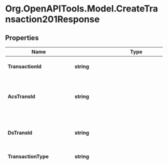 # Org.OpenAPITools.Model.CreateTransaction201Response

## Properties

Name | Type | Description | Notes
------------ | ------------- | ------------- | -------------
**TransactionId** | **string** | Opayo&#39;s unique reference for this transaction. | [optional] 
**AcsTransId** | **string** | Access Control Server (ACS) transaction ID. This is a unique ID provided by the card issuer for 3DSv2 authentications. | [optional] 
**DsTransId** | **string** | Directory Server (DS) transaction ID. This is a unique ID provided by the card scheme for 3DSv2 authentications. | [optional] 
**TransactionType** | **string** | The type of the transaction | [optional] 
**Status** | **string** | Result of transaction registration.  * &#x60;Ok&#x60; - Transaction request completed successfully.  * &#x60;NotAuthed&#x60; - Transaction request was not authorised by the bank.  * &#x60;Rejected&#x60; - Transaction rejected by your fraud rules.  * &#x60;Malformed&#x60; - Missing properties or badly formed body.  * &#x60;Invalid&#x60; - Invalid property values supplied.  * &#x60;Error&#x60; - An error occurred at Opayo.  | [optional] 
**StatusCode** | **string** | Code related to the &#x60;status&#x60; of the transaction. *Successfully authorised transactions will have the &#x60;statusCode&#x60; of &#x60;0000&#x60;. You can lookup any other status code on our [website](https://www.opayo.co.uk/support/troubleshooting/error-code ).*  | [optional] 
**StatusDetail** | **string** | A detailed reason for the &#x60;status&#x60; of the transaction. | [optional] 
**AdditionalDeclineDetail** | [**CardAdditionalDeclineDetail**](CardAdditionalDeclineDetail.md) |  | [optional] 
**RetrievalReference** | **string** | Opayo&#39;s unique Authorisation Code for a successfully authorised transaction. Only present if &#x60;status&#x60; is &#x60;Ok&#x60;. | [optional] 
**SettlementReferenceText** | **string** | A unique reference that you may wish to be displayed on your acquirer&#39;s settlement report (Not enabled for all acquirers. Please contact support for supported acquirers). | [optional] 
**BankResponseCode** | **string** | Also known as the decline code, these are codes that are specific to your merchant bank. Please contact them for a description of each code. If a bank response code of &#x60;65&#x60; or &#x60;1A&#x60; is returned, this is known as a &#39;soft decline&#39; and means the card issuer requests that your customer performs 3D Secure authentication, where they have to enter Two Factor Authentication (2FA) also known as Strong Customer Authentication (SCA). To achieve this, submit a payment request and provide the field and value &#x60;apply3DSecure:Force&#x60;. *This is only returned for transaction type &#x60;Payment&#x60;*  | [optional] 
**BankAuthorisationCode** | **string** | The authorisation code returned from your merchant bank. | [optional] 
**AvsCvcCheck** | [**AvsCvcCheck**](AvsCvcCheck.md) |  | [optional] 
**PaymentMethod** | [**RetrieveTransaction200ResponsePaymentMethod**](RetrieveTransaction200ResponsePaymentMethod.md) |  | [optional] 
**Amount** | [**Amount**](.md) |  | [optional] 
**Currency** | **string** | The currency of the amount in 3 letter [ISO 4217](https://en.wikipedia.org/wiki/ISO_4217) format. | [optional] 
**_3DSecure** | [**Model3DSecure**](Model3DSecure.md) |  | [optional] 
**FiRecipient** | [**FiRecipient**](FiRecipient.md) |  | [optional] 

[[Back to Model list]](../README.md#documentation-for-models) [[Back to API list]](../README.md#documentation-for-api-endpoints) [[Back to README]](../README.md)

